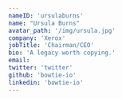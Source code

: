 ```yaml
---
nameID: 'ursulaburns'
name: "Ursula Burns"
avatar_path: '/img/ursula.jpg'
company: 'Xerox'
jobTitle: 'Chairman/CEO'
bio: 'A legacy worth copying.'
email:
twitter: 'twitter'
github: 'bowtie-io'
linkedin: 'bowtie-io'
---
```

